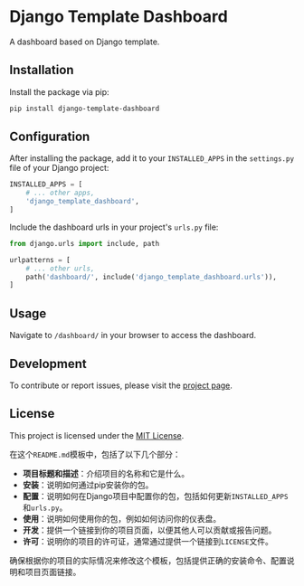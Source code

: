 # Django Template Dashboard

A dashboard based on Django template.

## Installation

Install the package via pip:

```bash
pip install django-template-dashboard
```

## Configuration

After installing the package, add it to your `INSTALLED_APPS` in the `settings.py` file of your Django project:

```python
INSTALLED_APPS = [
    # ... other apps,
    'django_template_dashboard',
]
```

Include the dashboard urls in your project's `urls.py` file:

```python
from django.urls import include, path

urlpatterns = [
    # ... other urls,
    path('dashboard/', include('django_template_dashboard.urls')),
]
```

## Usage

Navigate to `/dashboard/` in your browser to access the dashboard.

## Development

To contribute or report issues, please visit
the [project page](https://github.com/your-username/django-template-dashboard).

## License

This project is licensed under the [MIT License](LICENSE).

在这个`README.md`模板中，包括了以下几个部分：

- **项目标题和描述**：介绍项目的名称和它是什么。
- **安装**：说明如何通过pip安装你的包。
- **配置**：说明如何在Django项目中配置你的包，包括如何更新`INSTALLED_APPS`和`urls.py`。
- **使用**：说明如何使用你的包，例如如何访问你的仪表盘。
- **开发**：提供一个链接到你的项目页面，以便其他人可以贡献或报告问题。
- **许可**：说明你的项目的许可证，通常通过提供一个链接到`LICENSE`文件。

确保根据你的项目的实际情况来修改这个模板，包括提供正确的安装命令、配置说明和项目页面链接。